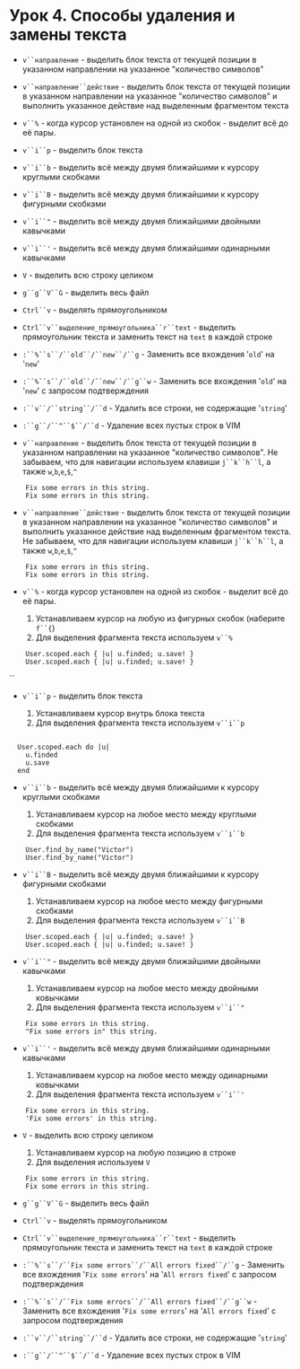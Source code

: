 Урок 4. Способы удаления и замены текста
=============

* `v``направление` - выделить блок текста от текущей позиции в указанном направлении на указанное "количество символов"
* `v``направление``действие` - выделить блок текста от текущей позиции в указанном направлении на указанное "количество символов" и выполнить указанное действие над выделенным фрагментом текста
* `v``%` - когда курсор установлен на одной из скобок - выделит всё до её пары.
* `v``i``p` - выделить блок текста
* `v``i``b` - выделить всё между двумя ближайшими к курсору круглыми скобками
* `v``i``B` - выделить всё между двумя ближайшими к курсору фигурными скобками
* `v``i``"` - выделить всё между двумя ближайшими двойными кавычками
* `v``i``'` - выделить всё между двумя ближайшими одинарными кавычками
* `V` - выделить всю строку целиком
* `g``g``V``G` - выделить весь файл
* `Ctrl``v` - выделять прямоугольником
* `Ctrl``v``выделение_прямоугольника``r``text` - выделить прямоугольник текста и заменить текст на `text` в каждой строке
* `:``%``s``/``old``/``new``/``g` - Заменить все вхождения '`old`' на '`new`'
* `:``%``s``/``old``/``new``/``g``w` - Заменить все вхождения '`old`' на '`new`' с запросом подтверждения 
* `:``v``/``string``/``d` - Удалить все строки, не содержащие '`string`'
* `:``g``/``^``$``/``d` - Удаление всех пустых строк в VIM

* `v``направление` - выделить блок текста от текущей позиции в указанном направлении на указанное "количество символов". Не забываем, что для навигации используем клавиши `j``k``h``l`, а также `w`,`b`,`e`,`$`,`^`

```
    Fix some errors in this string.
    Fix some errors in this string.
```

* `v``направление``действие` - выделить блок текста от текущей позиции в указанном направлении на указанное "количество символов" и выполнить указанное действие над выделенным фрагментом текста. Не забываем, что для навигации используем клавиши `j``k``h``l`, а также `w`,`b`,`e`,`$`,`^`

```
    Fix some errors in this string.
    Fix some errors in this string.
```

* `v``%` - когда курсор установлен на одной из скобок - выделит всё до её пары.
 
  1. Устанавливаем курсор на любую из фигурных скобок (наберите `f``{`)
  2. Для выделения фрагмента текста используем `v``%`

```
    User.scoped.each { |u| u.finded; u.save! }
    User.scoped.each { |u| u.finded; u.save! }
```

``

* `v``i``p` - выделить блок текста
 
  1. Устанавливаем курсор внутрь блока текста
  2. Для выделения фрагмента текста используем `v``i``p`

```

  User.scoped.each do |u|
    u.finded
    u.save 
  end

```

* `v``i``b` - выделить всё между двумя ближайшими к курсору круглыми скобками
 
  1. Устанавливаем курсор на любое место между круглыми скобками
  2. Для выделения фрагмента текста используем `v``i``b`

```
    User.find_by_name("Victor")
    User.find_by_name("Victor")
```

* `v``i``B` - выделить всё между двумя ближайшими к курсору фигурными скобками
 
  1. Устанавливаем курсор на любое место между фигурными скобками
  2. Для выделения фрагмента текста используем `v``i``B`

```
    User.scoped.each { |u| u.finded; u.save! }
    User.scoped.each { |u| u.finded; u.save! }
```

* `v``i``"` - выделить всё между двумя ближайшими двойными кавычками
 
  1. Устанавливаем курсор на любое место между двойными ковычками
  2. Для выделения фрагмента текста используем `v``i``"`

```
    Fix some errors in this string.
    "Fix some errors in" this string.
```

* `v``i``'` - выделить всё между двумя ближайшими одинарными кавычками
 
  1. Устанавливаем курсор на любое место между одинарными ковычками
  2. Для выделения фрагмента текста используем `v``i``'`

```
    Fix some errors in this string.
    'Fix some errors' in this string.
```

* `V` - выделить всю строку целиком
 
  1. Устанавливаем курсор на любую позицию в строке
  2. Для выделения используем `V`

```
    Fix some errors in this string.
    Fix some errors in this string.
```

* `g``g``V``G` - выделить весь файл
 
* `Ctrl``v` - выделять прямоугольником
* `Ctrl``v``выделение_прямоугольника``r``text` - выделить прямоугольник текста и заменить текст на `text` в каждой строке


* `:``%``s``/``Fix some errors``/``All errors fixed``/``g` - Заменить все вхождения '`Fix some errors`' на '`All errors fixed`' с запросом подтверждения 
* `:``%``s``/``Fix some errors``/``All errors fixed``/``g``w` - Заменить все вхождения '`Fix some errors`' на '`All errors fixed`' с запросом подтверждения 
* `:``v``/``string``/``d` - Удалить все строки, не содержащие '`string`'
* `:``g``/``^``$``/``d` - Удаление всех пустых строк в VIM

